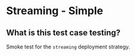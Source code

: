 # Streaming - Simple
## What is this test case testing?

Smoke test for the `streaming` deployment strategy.
